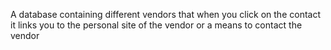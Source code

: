 A database containing different vendors that when you click on the contact it links you to the personal site of the vendor or a means to contact the vendor
